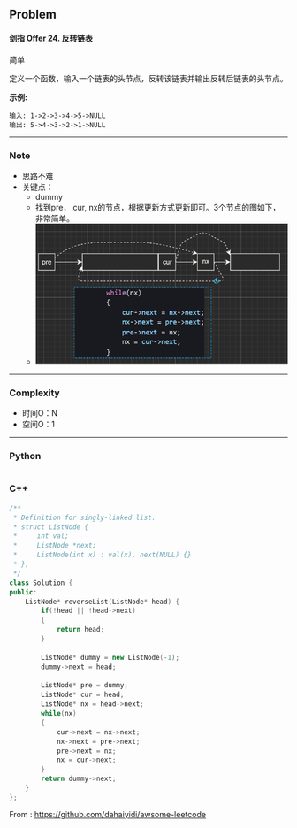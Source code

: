 ## Problem

#### [剑指 Offer 24. 反转链表](https://leetcode-cn.com/problems/fan-zhuan-lian-biao-lcof/)

简单

定义一个函数，输入一个链表的头节点，反转该链表并输出反转后链表的头节点。

 

**示例:**

```
输入: 1->2->3->4->5->NULL
输出: 5->4->3->2->1->NULL
```

 

------

### Note

- 思路不难
- 关键点：
  - dummy
  - 找到pre， cur, nx的节点，根据更新方式更新即可。3个节点的图如下，非常简单。
  - ![image-20220506103758946](imgs/image-20220506103758946.png)


------

### Complexity

- 时间O：N
- 空间O：1

------

### Python

```python

```

### C++

```C++
/**
 * Definition for singly-linked list.
 * struct ListNode {
 *     int val;
 *     ListNode *next;
 *     ListNode(int x) : val(x), next(NULL) {}
 * };
 */
class Solution {
public:
    ListNode* reverseList(ListNode* head) {
        if(!head || !head->next)
        {
            return head;
        }

        ListNode* dummy = new ListNode(-1);
        dummy->next = head;

        ListNode* pre = dummy;
        ListNode* cur = head;
        ListNode* nx = head->next;
        while(nx)
        {
            cur->next = nx->next;
            nx->next = pre->next;
            pre->next = nx;
            nx = cur->next;
        }       
        return dummy->next;
    }
};
```



From : https://github.com/dahaiyidi/awsome-leetcode
